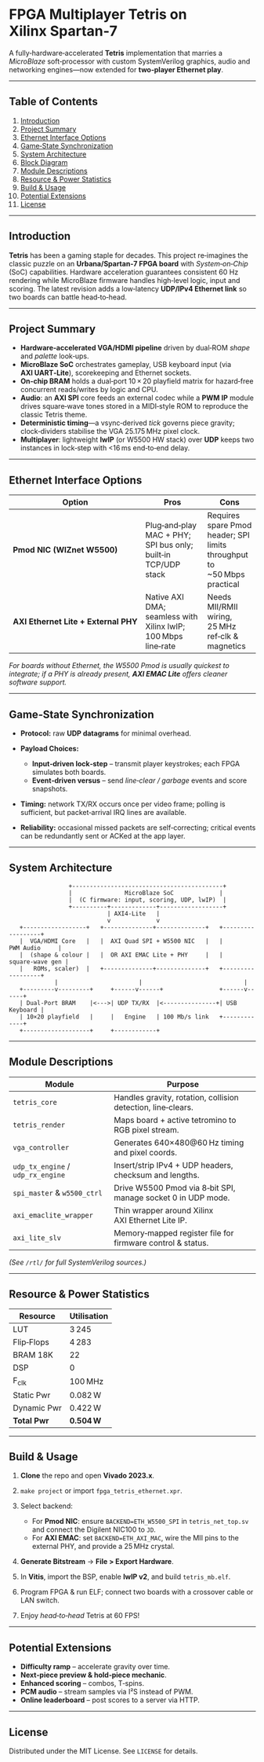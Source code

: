 # FPGA Multiplayer Tetris on Xilinx Spartan‑7

A fully‑hardware‑accelerated **Tetris** implementation that marries a *MicroBlaze* soft‑processor with custom SystemVerilog graphics, audio and networking engines—now extended for **two‑player Ethernet play**.

---

## Table of Contents

1. [Introduction](#introduction)
2. [Project Summary](#project-summary)
3. [Ethernet Interface Options](#ethernet-interface-options)
4. [Game‑State Synchronization](#game‑state-synchronization)
5. [System Architecture](#system-architecture)
6. [Block Diagram](#block-diagram)
7. [Module Descriptions](#module-descriptions)
8. [Resource & Power Statistics](#resource--power-statistics)
9. [Build & Usage](#build--usage)
10. [Potential Extensions](#potential-extensions)
11. [License](#license)

---

## Introduction

**Tetris** has been a gaming staple for decades.  This project re‑imagines the classic puzzle on an **Urbana/Spartan‑7 FPGA board** with *System‑on‑Chip* (SoC) capabilities.  Hardware acceleration guarantees consistent 60 Hz rendering while MicroBlaze firmware handles high‑level logic, input and scoring.  The latest revision adds a low‑latency **UDP/IPv4 Ethernet link** so two boards can battle head‑to‑head.  

---

## Project Summary

* **Hardware‑accelerated VGA/HDMI pipeline** driven by dual‑ROM *shape* and *palette* look‑ups.
* **MicroBlaze SoC** orchestrates gameplay, USB keyboard input (via **AXI UART‑Lite**), scorekeeping and Ethernet sockets.
* **On‑chip BRAM** holds a dual‑port 10 × 20 playfield matrix for hazard‑free concurrent reads/writes by logic and CPU.
* **Audio**: an **AXI SPI** core feeds an external codec while a **PWM IP** module drives square‑wave tones stored in a MIDI‑style ROM to reproduce the classic Tetris theme.
* **Deterministic timing**—a vsync‑derived *tick* governs piece gravity; clock‑dividers stabilise the VGA 25.175 MHz pixel clock.
* **Multiplayer**: lightweight **lwIP** (or W5500 HW stack) over **UDP** keeps two instances in lock‑step with <16 ms end‑to‑end delay.

---

## Ethernet Interface Options

| Option                               | Pros                                                          | Cons                                                                     |
| ------------------------------------ | ------------------------------------------------------------- | ------------------------------------------------------------------------ |
| **Pmod NIC (WIZnet W5500)**          | Plug‑and‑play MAC + PHY; SPI bus only; built‑in TCP/UDP stack | Requires spare Pmod header; SPI limits throughput to \~50 Mbps practical |
| **AXI Ethernet Lite + External PHY** | Native AXI DMA; seamless with Xilinx lwIP; 100 Mbps line‑rate | Needs MII/RMII wiring, 25 MHz ref‑clk & magnetics                        |

*For boards without Ethernet, the W5500 Pmod is usually quickest to integrate; if a PHY is already present, **AXI EMAC Lite** offers cleaner software support.*

---

## Game‑State Synchronization

* **Protocol:** raw **UDP datagrams** for minimal overhead.
* **Payload Choices:**

  * **Input‑driven lock‑step** – transmit player keystrokes; each FPGA simulates both boards.
  * **Event‑driven versus** – send *line‑clear / garbage* events and score snapshots.
* **Timing:** network TX/RX occurs once per video frame; polling is sufficient, but packet‑arrival IRQ lines are available.
* **Reliability:** occasional missed packets are self‑correcting; critical events can be redundantly sent or ACKed at the app layer.

---

## System Architecture

```text
                 +-------------------------------------------+
                 |               MicroBlaze SoC             |
                 |  (C firmware: input, scoring, UDP, lwIP)  |
                 +----------+-------------+------------------+
                            | AXI4‑Lite   |
                            v             v
   +------------------+   +--------------+--------------+   +------------------+
   |  VGA/HDMI Core   |   |  AXI Quad SPI + W5500 NIC   |   |    PWM Audio     |
   |  (shape & colour |   |  OR AXI EMAC Lite + PHY     |   |  square‑wave gen |
   |   ROMs, scaler)  |   +--------------+--------------+   +------------------+
             |                       |                             |
   +---------v---------+     +------v------+                +------v------+
   | Dual‑Port BRAM    |<--->| UDP TX/RX  |<---------------+| USB Keyboard |
   | 10×20 playfield   |     |   Engine   | 100 Mb/s link   +-------------+
   +-------------------+     +------------+
```

---

## Module Descriptions

| Module                            | Purpose                                                      |
| --------------------------------- | ------------------------------------------------------------ |
| `tetris_core`                     | Handles gravity, rotation, collision detection, line‑clears. |
| `tetris_render`                   | Maps board + active tetromino to RGB pixel stream.           |
| `vga_controller`                  | Generates 640×480\@60 Hz timing and pixel coords.            |
| `udp_tx_engine` / `udp_rx_engine` | Insert/strip IPv4 + UDP headers, checksum and lengths.       |
| `spi_master` & `w5500_ctrl`       | Drive W5500 Pmod via 8‑bit SPI, manage socket 0 in UDP mode. |
| `axi_emaclite_wrapper`            | Thin wrapper around Xilinx AXI Ethernet Lite IP.             |
| `axi_lite_slv`                    | Memory‑mapped register file for firmware control & status.   |

*(See `/rtl/` for full SystemVerilog sources.)*

---

## Resource & Power Statistics

| Resource        | Utilisation |
| --------------- | ----------- |
| LUT             | 3 245       |
| Flip‑Flops      | 4 283       |
| BRAM 18K        | 22          |
| DSP             | 0           |
| F<sub>clk</sub> | 100 MHz     |
| Static Pwr      | 0.082 W     |
| Dynamic Pwr     | 0.422 W     |
| **Total Pwr**   | **0.504 W** |

---

## Build & Usage

1. **Clone** the repo and open **Vivado 2023.x**.
2. `make project` or import `fpga_tetris_ethernet.xpr`.
3. Select backend:

   * For **Pmod NIC**: ensure `BACKEND=ETH_W5500_SPI` in `tetris_net_top.sv` and connect the Digilent NIC100 to `JD`.
   * For **AXI EMAC**: set `BACKEND=ETH_AXI_MAC`, wire the MII pins to the external PHY, and provide a 25 MHz crystal.
4. **Generate Bitstream** → **File > Export Hardware**.
5. In **Vitis**, import the BSP, enable **lwIP v2**, and build `tetris_mb.elf`.
6. Program FPGA & run ELF; connect two boards with a crossover cable or LAN switch.
7. Enjoy *head‑to‑head* Tetris at 60 FPS!

---

## Potential Extensions

* **Difficulty ramp** – accelerate gravity over time.
* **Next‑piece preview & hold‑piece mechanic**.
* **Enhanced scoring** – combos, T‑spins.
* **PCM audio** – stream samples via I²S instead of PWM.
* **Online leaderboard** – post scores to a server via HTTP.

---

## License

Distributed under the MIT License.  See `LICENSE` for details.
